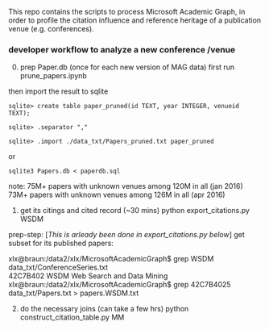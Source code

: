 

This repo contains the scripts to process Microsoft Academic Graph, 
in order to profile the citation influence and reference heritage of a publication venue (e.g. conferences). 


### developer workflow to analyze a new conference /venue

0) prep Paper.db (once for each new version of MAG data)
first run prune_papers.ipynb

then import the result to sqlite 

	sqlite> create table paper_pruned(id TEXT, year INTEGER, venueid TEXT);                

	sqlite> .separator ","                                                                   
	
	sqlite> .import ./data_txt/Papers_pruned.txt paper_pruned  

or 

	sqlite3 Papers.db < paperdb.sql

note: 
75M+ papers with unknown venues among 120M in all   (jan 2016)
73M+ papers with unknown venues among 126M in all   (apr 2016)
                                              
1) get its citings and cited record (~30 mins)
python export_citations.py WSDM

prep-step: [_This is arleady been done in export_citations.py below_] get subset for its published papers:

xlx@braun:/data2/xlx/MicrosoftAcademicGraph$ grep WSDM data_txt/ConferenceSeries.txt    
42C7B402        WSDM    Web Search and Data Mining                                       
xlx@braun:/data2/xlx/MicrosoftAcademicGraph$ grep 42C7B4025 data_txt/Papers.txt > papers.WSDM.txt

2) do the necessary joins (can take a few hrs)
python construct_citation_table.py MM
